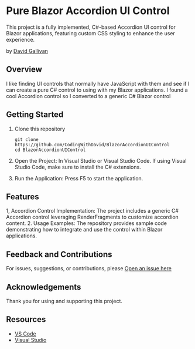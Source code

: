 # Pure Blazor Accordion UI Control

This project is a fully implemented, C#-based Accordion UI control for Blazor applications, featuring custom CSS styling to enhance the user experience.

by [David Gallivan](http://twitter.com/CodingwithDavid)


## Overview

I like finding UI controls that normally have JavaScript with them and see if I can create a pure C# control to using with my Blazor applications.  I found a cool Accordion control so I converted to a generic C# Blazor control

## Getting Started

1. Clone this repository

   ```Command Line
   git clone https://github.com/CodingWithDavid/BlazorAccordionUIControl
   cd BlazorAccordionUIControl
   ```

2. Open the Project:
   In Visual Studio or Visual Studio Code.
   If using Visual Studio Code, make sure to install the C# extensions.

3. Run the Application:
Press F5 to start the application.

## Features

1, Accordion Control Implementation: The project includes a generic C# Accordion control leveraging RenderFragments to customize accordion content.
2. Usage Examples: The repository provides sample code demonstrating how to integrate and use the control within Blazor applications.

## Feedback and Contributions

For issues, suggestions, or contributions, please [Open an issue here](https://github.com/CodingWithDavid/BlazorAccordionUIControl/issues)

## Acknowledgements

Thank you for using and supporting this project.

## Resources

- [VS Code](https://code.visualstudio.com)
- [Visual Studio]( https://visualstudio.microsoft.com/)


